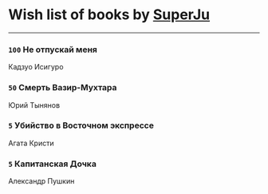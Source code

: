# Wish list of books by [SuperJu](https://soundcloud.com/julia-lapan-741189633)
---

### `100` Не отпускай меня
Кадзуо Исигуро

### `50` Смерть Вазир-Мухтара
Юрий Тынянов

### `5` Убийство в Восточном экспрессе
Агата Кристи

### `5` Капитанская Дочка
Александр Пушкин

